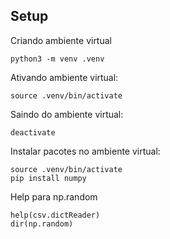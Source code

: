 ## Setup

Criando ambiente virtual

```
python3 -m venv .venv
```

Ativando ambiente virtual:
```
source .venv/bin/activate
```

Saindo do ambiente virtual:
```
deactivate
```

Instalar pacotes no ambiente virtual:
```
source .venv/bin/activate
pip install numpy
```

Help para np.random
```
help(csv.dictReader)
dir(np.random)
```

